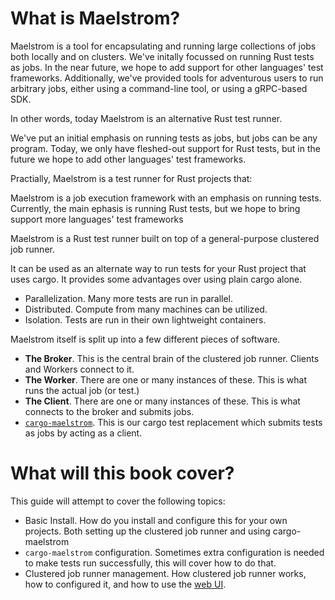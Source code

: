 # What is Maelstrom?
Maelstrom is a tool for encapsulating and running large collections of jobs
both locally and on clusters. We've initally focussed on running Rust tests as
jobs. In the near future, we hope to add support for other languages' test
frameworks. Additionally, we've provided tools for adventurous users to run
arbitrary jobs, either using a command-line tool, or using a gRPC-based SDK.

In other words, today Maelstrom is an alternative Rust test runner.

We've put an initial emphasis on running tests as jobs, but jobs can be
any program. Today, we only have fleshed-out support for Rust tests, but in the
future we hope to add other languages' test frameworks.

Practially, Maelstrom is a test runner for Rust projects that:

Maelstrom is a job execution framework with an emphasis on running tests.
Currently, the main ephasis is running Rust tests, but we hope to bring support
more languages' test frameworks

Maelstrom is a Rust test runner built on top of a general-purpose clustered job
runner.

It can be used as an alternate way to run tests for your Rust project that uses
cargo. It provides some advantages over using plain cargo alone.

- Parallelization. Many more tests are run in parallel.
- Distributed. Compute from many machines can be utilized.
- Isolation. Tests are run in their own lightweight containers.

Maelstrom itself is split up into a few different pieces of software.

- **The Broker**. This is the central brain of the clustered job runner. Clients
  and Workers connect to it.
- **The Worker**. There are one or many instances of these. This is what runs
  the actual job (or test.)
- **The Client**. There are one or many instances of these. This is what
  connects to the broker and submits jobs.
- [`cargo-maelstrom`](./cargo_maelstrom.md). This is our cargo test
  replacement which submits tests as jobs by acting as a client.

# What will this book cover?
This guide will attempt to cover the following topics:

- Basic Install. How do you install and configure this for your own projects.
  Both setting up the clustered job runner and using cargo-maelstrom
- `cargo-maelstrom` configuration. Sometimes extra configuration is needed to make
  tests run successfully, this will cover how to do that.
- Clustered job runner management. How clustered job runner works, how to
  configured it, and how to use the
    [web UI](./clustered_job_runner_management/web_ui.md).
